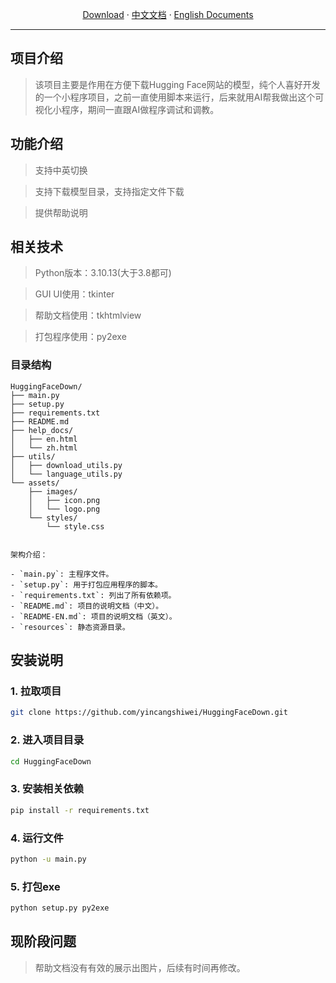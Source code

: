 <p align="center">
  <a href="https://github.com/yincangshiwei/HuggingFaceDown.git/releases">Download</a>
  ·
  <a href="https://github.com/yincangshiwei/HuggingFaceDown.git/blob/master/README.md">中文文档</a>
  ·
  <a href="https://github.com/yincangshiwei/HuggingFaceDown.git/blob/master/README-EN.md">English Documents</a>
</p>

- - -
## 项目介绍

> 该项目主要是作用在方便下载Hugging Face网站的模型，纯个人喜好开发的一个小程序项目，之前一直使用脚本来运行，后来就用AI帮我做出这个可视化小程序，期间一直跟AI做程序调试和调教。

## 功能介绍

> 支持中英切换

> 支持下载模型目录，支持指定文件下载

> 提供帮助说明

## 相关技术

> Python版本：3.10.13(大于3.8都可)

> GUI UI使用：tkinter

> 帮助文档使用：tkhtmlview

> 打包程序使用：py2exe

### 目录结构

```
HuggingFaceDown/
├── main.py
├── setup.py
├── requirements.txt
├── README.md
├── help_docs/
│   ├── en.html
│   └── zh.html
├── utils/
│   ├── download_utils.py
│   └── language_utils.py
└── assets/
    ├── images/
    │   ├── icon.png
    │   └── logo.png
    └── styles/
        └── style.css
```

```

架构介绍：

- `main.py`: 主程序文件。
- `setup.py`: 用于打包应用程序的脚本。
- `requirements.txt`: 列出了所有依赖项。
- `README.md`: 项目的说明文档（中文）。
- `README-EN.md`: 项目的说明文档（英文）。
- `resources`: 静态资源目录。

```

## 安装说明

### 1. 拉取项目
```sh
git clone https://github.com/yincangshiwei/HuggingFaceDown.git
```

### 2. 进入项目目录
```sh
cd HuggingFaceDown
```

### 3. 安装相关依赖
```sh
pip install -r requirements.txt
```

### 4. 运行文件
```sh
python -u main.py
```

### 5. 打包exe
```sh
python setup.py py2exe
```

## 现阶段问题

> 帮助文档没有有效的展示出图片，后续有时间再修改。
